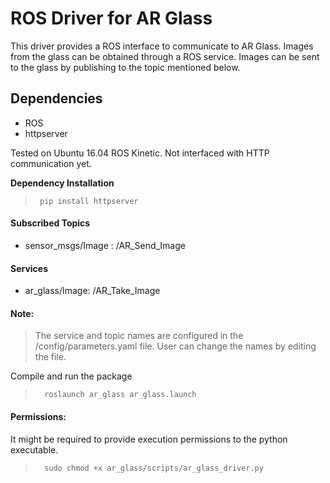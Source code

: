 # ROS Driver for AR Glass

This driver provides a ROS interface to communicate to AR Glass. Images from the glass can be obtained through a ROS service. Images can be sent to the glass by publishing to the topic mentioned below. 


## Dependencies
* ROS
* httpserver

Tested on Ubuntu 16.04 ROS Kinetic. Not interfaced with HTTP communication yet.

**Dependency Installation** <br /> 
>      pip install httpserver

#### Subscribed Topics
- sensor_msgs/Image : /AR_Send_Image
  
#### Services
- ar_glass/Image: /AR_Take_Image

#### Note:
>  The service and topic names are configured in the /config/parameters.yaml file. User can change the names by editing the file.

Compile and run the package
>       roslaunch ar_glass ar_glass.launch

#### Permissions:
It might be required to provide execution permissions to the python executable.
>       sudo chmod +x ar_glass/scripts/ar_glass_driver.py


